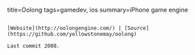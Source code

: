 title=Oolong
tags=gamedev, ios
summary=iPhone game engine
~~~~~~

[Website](http://oolongengine.com/) | [Source](https://github.com/yellowstonemay/oolong)

Last commit 2008.
